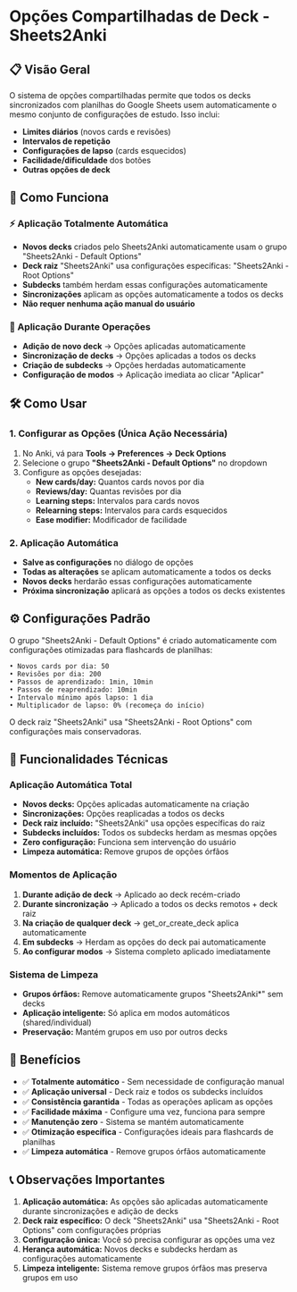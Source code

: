 # Opções Compartilhadas de Deck - Sheets2Anki

## 📋 Visão Geral

O sistema de opções compartilhadas permite que todos os decks sincronizados com planilhas do Google Sheets usem automaticamente o mesmo conjunto de configurações de estudo. Isso inclui:

- **Limites diários** (novos cards e revisões)
- **Intervalos de repetição** 
- **Configurações de lapso** (cards esquecidos)
- **Facilidade/dificuldade** dos botões
- **Outras opções de deck**

## 🎯 Como Funciona

### ⚡ Aplicação Totalmente Automática
- **Novos decks** criados pelo Sheets2Anki automaticamente usam o grupo "Sheets2Anki - Default Options"
- **Deck raiz** "Sheets2Anki" usa configurações específicas: "Sheets2Anki - Root Options"
- **Subdecks** também herdam essas configurações automaticamente
- **Sincronizações** aplicam as opções automaticamente a todos os decks
- **Não requer nenhuma ação manual do usuário**

### 🔄 Aplicação Durante Operações
- **Adição de novo deck** → Opções aplicadas automaticamente
- **Sincronização de decks** → Opções aplicadas a todos os decks
- **Criação de subdecks** → Opções herdadas automaticamente
- **Configuração de modos** → Aplicação imediata ao clicar "Aplicar"

## 🛠️ Como Usar

### 1. Configurar as Opções (Única Ação Necessária)

1. No Anki, vá para **Tools → Preferences → Deck Options**
2. Selecione o grupo **"Sheets2Anki - Default Options"** no dropdown
3. Configure as opções desejadas:
   - **New cards/day:** Quantos cards novos por dia
   - **Reviews/day:** Quantas revisões por dia  
   - **Learning steps:** Intervalos para cards novos
   - **Relearning steps:** Intervalos para cards esquecidos
   - **Ease modifier:** Modificador de facilidade

### 2. Aplicação Automática

- **Salve as configurações** no diálogo de opções
- **Todas as alterações** se aplicam automaticamente a todos os decks
- **Novos decks** herdarão essas configurações automaticamente
- **Próxima sincronização** aplicará as opções a todos os decks existentes

## ⚙️ Configurações Padrão

O grupo "Sheets2Anki - Default Options" é criado automaticamente com configurações otimizadas para flashcards de planilhas:

```
• Novos cards por dia: 50
• Revisões por dia: 200  
• Passos de aprendizado: 1min, 10min
• Passos de reaprendizado: 10min
• Intervalo mínimo após lapso: 1 dia
• Multiplicador de lapso: 0% (recomeça do início)
```

O deck raiz "Sheets2Anki" usa "Sheets2Anki - Root Options" com configurações mais conservadoras.

## 🔧 Funcionalidades Técnicas

### Aplicação Automática Total
- **Novos decks:** Opções aplicadas automaticamente na criação
- **Sincronizações:** Opções reaplicadas a todos os decks
- **Deck raiz incluído:** "Sheets2Anki" usa opções específicas do raiz
- **Subdecks incluídos:** Todos os subdecks herdam as mesmas opções
- **Zero configuração:** Funciona sem intervenção do usuário
- **Limpeza automática:** Remove grupos de opções órfãos

### Momentos de Aplicação
1. **Durante adição de deck** → Aplicado ao deck recém-criado
2. **Durante sincronização** → Aplicado a todos os decks remotos + deck raiz
3. **Na criação de qualquer deck** → get_or_create_deck aplica automaticamente
4. **Em subdecks** → Herdam as opções do deck pai automaticamente
5. **Ao configurar modos** → Sistema completo aplicado imediatamente

### Sistema de Limpeza
- **Grupos órfãos:** Remove automaticamente grupos "Sheets2Anki*" sem decks
- **Aplicação inteligente:** Só aplica em modos automáticos (shared/individual)
- **Preservação:** Mantém grupos em uso por outros decks

## 🎁 Benefícios

- ✅ **Totalmente automático** - Sem necessidade de configuração manual
- ✅ **Aplicação universal** - Deck raiz e todos os subdecks incluídos
- ✅ **Consistência garantida** - Todas as operações aplicam as opções
- ✅ **Facilidade máxima** - Configure uma vez, funciona para sempre
- ✅ **Manutenção zero** - Sistema se mantém automaticamente
- ✅ **Otimização específica** - Configurações ideais para flashcards de planilhas
- ✅ **Limpeza automática** - Remove grupos órfãos automaticamente

## 📞 Observações Importantes

1. **Aplicação automática:** As opções são aplicadas automaticamente durante sincronizações e adição de decks
2. **Deck raiz específico:** O deck "Sheets2Anki" usa "Sheets2Anki - Root Options" com configurações próprias
3. **Configuração única:** Você só precisa configurar as opções uma vez
4. **Herança automática:** Novos decks e subdecks herdam as configurações automaticamente
5. **Limpeza inteligente:** Sistema remove grupos órfãos mas preserva grupos em uso
